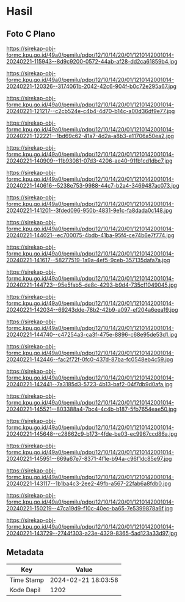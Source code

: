 # Hasil

## Foto C Plano

https://sirekap-obj-formc.kpu.go.id/49a0/pemilu/pdpr/12/10/14/20/01/1210142001014-20240221-115943--8d9c9200-0572-44ab-af28-dd2ca61859b4.jpg

https://sirekap-obj-formc.kpu.go.id/49a0/pemilu/pdpr/12/10/14/20/01/1210142001014-20240221-120326--3174061b-2042-42c6-904f-b0c72e295a67.jpg

https://sirekap-obj-formc.kpu.go.id/49a0/pemilu/pdpr/12/10/14/20/01/1210142001014-20240221-121217--c2cb524e-c4b4-4d70-b14c-a00d36df9e77.jpg

https://sirekap-obj-formc.kpu.go.id/49a0/pemilu/pdpr/12/10/14/20/01/1210142001014-20240221-122221--1bd69c62-41a7-4d2a-a8b3-e11706a50ea2.jpg

https://sirekap-obj-formc.kpu.go.id/49a0/pemilu/pdpr/12/10/14/20/01/1210142001014-20240221-140909--11b93081-07d3-4206-ae40-91fb1cd1dbc7.jpg

https://sirekap-obj-formc.kpu.go.id/49a0/pemilu/pdpr/12/10/14/20/01/1210142001014-20240221-140616--5238e753-9988-44c7-b2a4-3469487ac073.jpg

https://sirekap-obj-formc.kpu.go.id/49a0/pemilu/pdpr/12/10/14/20/01/1210142001014-20240221-141201--3fded096-950b-4831-9e1c-fa8dada0c148.jpg

https://sirekap-obj-formc.kpu.go.id/49a0/pemilu/pdpr/12/10/14/20/01/1210142001014-20240221-144021--ec700075-4bdb-41ba-95f4-ce74b6e7f774.jpg

https://sirekap-obj-formc.kpu.go.id/49a0/pemilu/pdpr/12/10/14/20/01/1210142001014-20240221-141617--58277519-1a9a-4ef5-9ceb-357135dafa7a.jpg

https://sirekap-obj-formc.kpu.go.id/49a0/pemilu/pdpr/12/10/14/20/01/1210142001014-20240221-144723--95e5fab5-de8c-4293-b9d4-735cf1049045.jpg

https://sirekap-obj-formc.kpu.go.id/49a0/pemilu/pdpr/12/10/14/20/01/1210142001014-20240221-142034--69243dde-78b2-42b9-a097-ef204a6eea19.jpg

https://sirekap-obj-formc.kpu.go.id/49a0/pemilu/pdpr/12/10/14/20/01/1210142001014-20240221-144740--c47254a3-ca3f-475e-8896-c68e95de53d1.jpg

https://sirekap-obj-formc.kpu.go.id/49a0/pemilu/pdpr/12/10/14/20/01/1210142001014-20240221-142446--fac2f72f-0fc0-437d-87ba-fc0548eb4c59.jpg

https://sirekap-obj-formc.kpu.go.id/49a0/pemilu/pdpr/12/10/14/20/01/1210142001014-20240221-142441--7a3185d3-5723-4b13-baf2-04f7db9d0afa.jpg

https://sirekap-obj-formc.kpu.go.id/49a0/pemilu/pdpr/12/10/14/20/01/1210142001014-20240221-145521--803388a4-7bc4-4c4b-b187-5fb7654eae50.jpg

https://sirekap-obj-formc.kpu.go.id/49a0/pemilu/pdpr/12/10/14/20/01/1210142001014-20240221-145648--c28662c9-b173-4fde-be03-ec9967ccd86a.jpg

https://sirekap-obj-formc.kpu.go.id/49a0/pemilu/pdpr/12/10/14/20/01/1210142001014-20240221-145951--669a67e7-8371-4f1e-b94a-c96f1dc85e97.jpg

https://sirekap-obj-formc.kpu.go.id/49a0/pemilu/pdpr/12/10/14/20/01/1210142001014-20240221-143117--1b1ba4c3-2ee2-49fb-a567-22fab6a8fdb0.jpg

https://sirekap-obj-formc.kpu.go.id/49a0/pemilu/pdpr/12/10/14/20/01/1210142001014-20240221-150219--47ca19d9-f10c-40ec-ba65-7e5399878a6f.jpg

https://sirekap-obj-formc.kpu.go.id/49a0/pemilu/pdpr/12/10/14/20/01/1210142001014-20240221-143729--2744f303-a23e-4329-8365-5ad123a33d97.jpg


## Metadata

| Key        | Value               |
| ---------- | ------------------- |
| Time Stamp | 2024-02-21 18:03:58 |
| Kode Dapil | 1202                |




